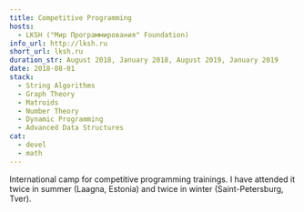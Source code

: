 ```yaml
---
title: Competitive Programming
hosts:
  - LKSH ("Мир Программирования" Foundation)
info_url: http://lksh.ru
short_url: lksh.ru
duration_str: August 2018, January 2018, August 2019, January 2019
date: 2018-08-01
stack:
  - String Algorithms
  - Graph Theory
  - Matroids
  - Number Theory
  - Dynamic Programming
  - Advanced Data Structures
cat:
  - devel
  - math
---
```


International camp for competitive programming trainings. I have attended it twice in summer (Laagna, Estonia) and twice in winter (Saint-Petersburg, Tver).
